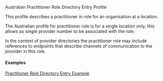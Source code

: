 Australian Practitioner Role Directory Entry Profile

This profile describes a practitioner in role for an organisation at a location.

The Australian profile for practitioner role is for a single location only, this allows as single provider 
number to be associated with the role.

In the context of provider directories the practitioner role may include references to endpoints that describe 
channels of communication to the provider in this role.

#### Examples

[Practitioner Role Directory Entry Example](PractitionerRole-example0.html)







